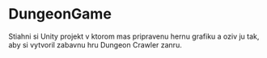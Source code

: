 # DungeonGame
Stiahni si Unity projekt v ktorom mas pripravenu hernu grafiku a oziv ju tak, aby si vytvoril zabavnu hru Dungeon Crawler zanru.
